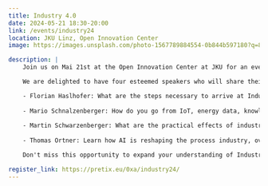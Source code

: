 ```yaml
---
title: Industry 4.0
date: 2024-05-21 18:30-20:00
link: /events/industry24
location: JKU Linz, Open Innovation Center
image: https://images.unsplash.com/photo-1567789884554-0b844b597180?q=80&w=2340&auto=format&fit=crop&ixlib=rb-4.0.3&ixid=M3wxMjA3fDB8MHxwaG90by1wYWdlfHx8fGVufDB8fHx8fA%3D%3D

description: |
    Join us on Mai 21st at the Open Innovation Center at JKU for an evening dedicated to Industry 4.0. We try to bring people together to learn about the processes that are revolutionizing industry right now!

    We are delighted to have four esteemed speakers who will share their insights and experiences:

    - Florian Haslhofer: What are the steps necessary to arrive at Industry 4.0? Find out about the handling of data in the industry today and what opportunities and challenges Industry 4.0 brings with it in the machine building industry.
    
    - Mario Schnalzenberger: How do you go from IoT, energy data, knowledge about energy consumption and markets to the efficient use of resources in general? In this talk, Data Science and AI meet IoT and OEE.
    
    - Martin Schwarzenberger: What are the practical effects of industry 4.0? Find out in this talk!
    
    - Thomas Ortner: Learn how AI is reshaping the process industry, overcoming data challenges under EU regulations. Discover cloud platform design insights from a real world project with Lenzing AG.

    Don't miss this opportunity to expand your understanding of Industry 4.0 and connect with professionals and like minded people. Register now, we are looking forward to seeing you!

register_link: https://pretix.eu/0xa/industry24/
---
```

